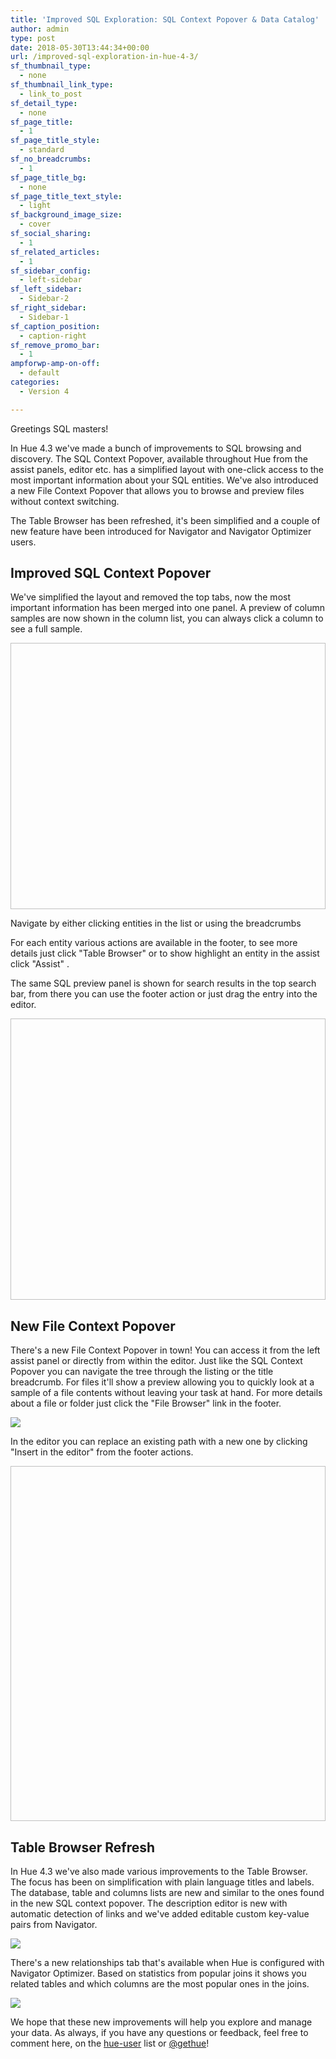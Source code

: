 ```yaml
---
title: 'Improved SQL Exploration: SQL Context Popover & Data Catalog'
author: admin
type: post
date: 2018-05-30T13:44:34+00:00
url: /improved-sql-exploration-in-hue-4-3/
sf_thumbnail_type:
  - none
sf_thumbnail_link_type:
  - link_to_post
sf_detail_type:
  - none
sf_page_title:
  - 1
sf_page_title_style:
  - standard
sf_no_breadcrumbs:
  - 1
sf_page_title_bg:
  - none
sf_page_title_text_style:
  - light
sf_background_image_size:
  - cover
sf_social_sharing:
  - 1
sf_related_articles:
  - 1
sf_sidebar_config:
  - left-sidebar
sf_left_sidebar:
  - Sidebar-2
sf_right_sidebar:
  - Sidebar-1
sf_caption_position:
  - caption-right
sf_remove_promo_bar:
  - 1
ampforwp-amp-on-off:
  - default
categories:
  - Version 4

---
```

Greetings SQL masters!

In Hue 4.3 we've made a bunch of improvements to SQL browsing and discovery. The SQL Context Popover, available throughout Hue from the assist panels, editor etc. has a simplified layout with one-click access to the most important information about your SQL entities. We've also introduced a new File Context Popover that allows you to browse and preview files without context switching.

The Table Browser has been refreshed, it's been simplified and a couple of new feature have been introduced for Navigator and Navigator Optimizer users.

## Improved SQL Context Popover

We've simplified the layout and removed the top tabs, now the most important information has been merged into one panel. A preview of column samples are now shown in the column list, you can always click a column to see a full sample.

<div class="wp-caption aligncenter">
  <p>
    <img width="848" height="426" data-gifffer="https://cdn.gethue.com/uploads/2018/05/SQL_Context_Navigation.gif"  />
  </p>

  <p class="wp-caption-text">
    Navigate by either clicking entities in the list or using the breadcrumbs
  </p>
</div>

For each entity various actions are available in the footer, to see more details just click "Table Browser" or to show highlight an entity in the assist click "Assist" .

The same SQL preview panel is shown for search results in the top search bar, from there you can use the footer action or just drag the entry into the editor.

<img width="850" height="450" data-gifffer="https://cdn.gethue.com/uploads/2018/05/Top_Search_Drag.gif"  />

## New File Context Popover

There's a new File Context Popover in town! You can access it from the left assist panel or directly from within the editor. Just like the SQL Context Popover you can navigate the tree through the listing or the title breadcrumb. For files it'll show a preview allowing you to quickly look at a sample of a file contents without leaving your task at hand. For more details about a file or folder just click the "File Browser" link in the footer.

[<img src="https://cdn.gethue.com/uploads/2018/05/HDFS_Context_From_Assist.png"/>][1]

In the editor you can replace an existing path with a new one by clicking "Insert in the editor" from the footer actions.

<img width="846" height="568" data-gifffer="https://cdn.gethue.com/uploads/2018/05/HDFS_Context_Change_Path_2.gif"  />

## Table Browser Refresh

In Hue 4.3 we've also made various improvements to the Table Browser. The focus has been on simplification with plain language titles and labels. The database, table and columns lists are new and similar to the ones found in the new SQL context popover. The description editor is new with automatic detection of links and we've added editable custom key-value pairs from Navigator.

[<img src="https://cdn.gethue.com/uploads/2018/05/Table_Browser_map_2.png"/>][2]

There's a new relationships tab that's available when Hue is configured with Navigator Optimizer. Based on statistics from popular joins it shows you related tables and which columns are the most popular ones in the joins.

[<img src="https://cdn.gethue.com/uploads/2018/05/Table_Browser_Relationships.png"/>][3]

We hope that these new improvements will help you explore and manage your data. As always, if you have any questions or feedback, feel free to comment here, on the [hue-user][4] list or [@gethue][5]!

 [1]: https://cdn.gethue.com/uploads/2018/05/HDFS_Context_From_Assist.png
 [2]: https://cdn.gethue.com/uploads/2018/05/Table_Browser_map_2.png
 [3]: https://cdn.gethue.com/uploads/2018/05/Table_Browser_Relationships.png
 [4]: http://groups.google.com/a/cloudera.org/group/hue-user
 [5]: https://twitter.com/gethue
